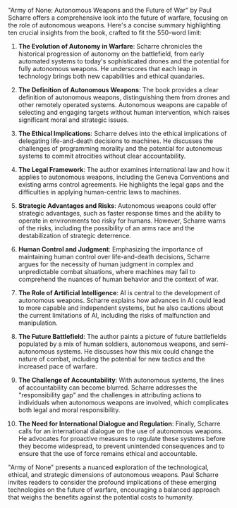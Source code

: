 "Army of None: Autonomous Weapons and the Future of War" by Paul Scharre offers a comprehensive look into the future of warfare, focusing on the role of autonomous weapons. Here's a concise summary highlighting ten crucial insights from the book, crafted to fit the 550-word limit:

1. **The Evolution of Autonomy in Warfare**: Scharre chronicles the historical progression of autonomy on the battlefield, from early automated systems to today's sophisticated drones and the potential for fully autonomous weapons. He underscores that each leap in technology brings both new capabilities and ethical quandaries.

2. **The Definition of Autonomous Weapons**: The book provides a clear definition of autonomous weapons, distinguishing them from drones and other remotely operated systems. Autonomous weapons are capable of selecting and engaging targets without human intervention, which raises significant moral and strategic issues.

3. **The Ethical Implications**: Scharre delves into the ethical implications of delegating life-and-death decisions to machines. He discusses the challenges of programming morality and the potential for autonomous systems to commit atrocities without clear accountability.

4. **The Legal Framework**: The author examines international law and how it applies to autonomous weapons, including the Geneva Conventions and existing arms control agreements. He highlights the legal gaps and the difficulties in applying human-centric laws to machines.

5. **Strategic Advantages and Risks**: Autonomous weapons could offer strategic advantages, such as faster response times and the ability to operate in environments too risky for humans. However, Scharre warns of the risks, including the possibility of an arms race and the destabilization of strategic deterrence.

6. **Human Control and Judgment**: Emphasizing the importance of maintaining human control over life-and-death decisions, Scharre argues for the necessity of human judgment in complex and unpredictable combat situations, where machines may fail to comprehend the nuances of human behavior and the context of war.

7. **The Role of Artificial Intelligence**: AI is central to the development of autonomous weapons. Scharre explains how advances in AI could lead to more capable and independent systems, but he also cautions about the current limitations of AI, including the risks of malfunction and manipulation.

8. **The Future Battlefield**: The author paints a picture of future battlefields populated by a mix of human soldiers, autonomous weapons, and semi-autonomous systems. He discusses how this mix could change the nature of combat, including the potential for new tactics and the increased pace of warfare.

9. **The Challenge of Accountability**: With autonomous systems, the lines of accountability can become blurred. Scharre addresses the "responsibility gap" and the challenges in attributing actions to individuals when autonomous weapons are involved, which complicates both legal and moral responsibility.

10. **The Need for International Dialogue and Regulation**: Finally, Scharre calls for an international dialogue on the use of autonomous weapons. He advocates for proactive measures to regulate these systems before they become widespread, to prevent unintended consequences and to ensure that the use of force remains ethical and accountable.

"Army of None" presents a nuanced exploration of the technological, ethical, and strategic dimensions of autonomous weapons. Paul Scharre invites readers to consider the profound implications of these emerging technologies on the future of warfare, encouraging a balanced approach that weighs the benefits against the potential costs to humanity.